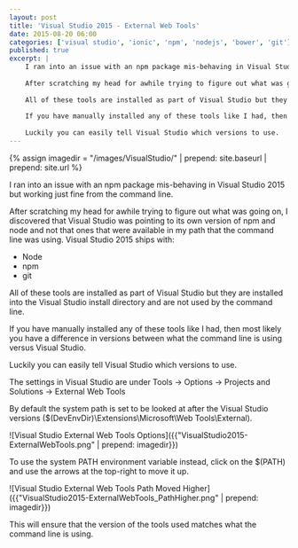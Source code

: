 ```yaml
---
layout: post
title: 'Visual Studio 2015 - External Web Tools'
date: 2015-08-20 06:00
categories: ['visual studio', 'ionic', 'npm', 'nodejs', 'bower', 'git']
published: true
excerpt: | 
    I ran into an issue with an npm package mis-behaving in Visual Studio 2015 but working just fine from the command line.  
    
    After scratching my head for awhile trying to figure out what was going on, I discovered that Visual Studio was pointing to its own version of npm and node and not that ones that were available in my path that the command line was using. Visual
    
    All of these tools are installed as part of Visual Studio but they are installed into the Visual Studio install directory and are not used by the command line.  
    
    If you have manually installed any of these tools like I had, then most likely you have a difference in versions between what the command line is using versus Visual Studio.
    
    Luckily you can easily tell Visual Studio which versions to use.
---
```


{% assign imagedir = "/images/VisualStudio/" | prepend: site.baseurl | prepend: site.url %}

I ran into an issue with an npm package mis-behaving in Visual Studio 2015 but working just fine from the command line.  

After scratching my head for awhile trying to figure out what was going on, I discovered that Visual Studio was pointing to its own version of npm and node and not that ones that were available in my path that the command line was using. Visual Studio 2015 ships with: 

* Node
* npm
* git

All of these tools are installed as part of Visual Studio but they are installed into the Visual Studio install directory and are not used by the command line.    

If you have manually installed any of these tools like I had, then most likely you have a difference in versions between what the command line is using versus Visual Studio.

Luckily you can easily tell Visual Studio which versions to use.

The settings in Visual Studio are under Tools -> Options -> Projects and Solutions -> External Web Tools

By default the system path is set to be looked at after the Visual Studio versions ($(DevEnvDir)\Extensions\Microsoft\Web Tools\External).

![Visual Studio External Web Tools Options]({{"VisualStudio2015-ExternalWebTools.png" | prepend: imagedir}})

To use the system PATH environment variable instead, click on the $(PATH) and use the arrows at the top-right to move it up.

![Visual Studio External Web Tools Path Moved Higher]({{"VisualStudio2015-ExternalWebTools_PathHigher.png" | prepend: imagedir}})

This will ensure that the version of the tools used matches what the command line is using. 